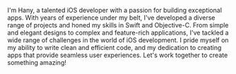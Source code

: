 I'm Hany, a talented iOS developer with a passion for building exceptional apps. With years of experience under my belt, I've developed a diverse range of projects and honed my skills in Swift and Objective-C. From simple and elegant designs to complex and feature-rich applications, I've tackled a wide range of challenges in the world of iOS development. I pride myself on my ability to write clean and efficient code, and my dedication to creating apps that provide seamless user experiences. Let's work together to create something amazing!

